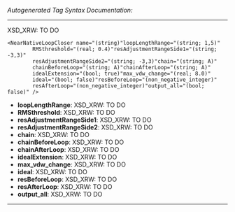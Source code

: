 _Autogenerated Tag Syntax Documentation:_

---
XSD_XRW: TO DO

```
<NearNativeLoopCloser name="(string)"loopLengthRange="(string; 1,5)"
        RMSthreshold="(real; 0.4)"resAdjustmentRangeSide1="(string; -3,3)"
        resAdjustmentRangeSide2="(string; -3,3)"chain="(string; A)"
        chainBeforeLoop="(string; A)"chainAfterLoop="(string; A)"
        idealExtension="(bool; true)"max_vdw_change="(real; 8.0)"
        ideal="(bool; false)"resBeforeLoop="(non_negative_integer)"
        resAfterLoop="(non_negative_integer)"output_all="(bool; false)" />
```

-   **loopLengthRange**: XSD_XRW: TO DO
-   **RMSthreshold**: XSD_XRW: TO DO
-   **resAdjustmentRangeSide1**: XSD_XRW: TO DO
-   **resAdjustmentRangeSide2**: XSD_XRW: TO DO
-   **chain**: XSD_XRW: TO DO
-   **chainBeforeLoop**: XSD_XRW: TO DO
-   **chainAfterLoop**: XSD_XRW: TO DO
-   **idealExtension**: XSD_XRW: TO DO
-   **max_vdw_change**: XSD_XRW: TO DO
-   **ideal**: XSD_XRW: TO DO
-   **resBeforeLoop**: XSD_XRW: TO DO
-   **resAfterLoop**: XSD_XRW: TO DO
-   **output_all**: XSD_XRW: TO DO

---
